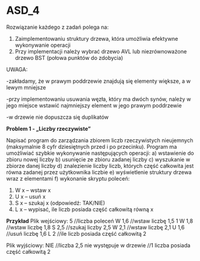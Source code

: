 # ASD_4

Rozwiązanie każdego z zadań polega na:
1) Zaimplementowaniu struktury drzewa, która umożliwia efektywne
wykonywanie operacji
2) Przy implementacji należy wybrać drzewo AVL lub niezrównoważone
drzewo BST (połowa punktów do zdobycia)

UWAGA:

-zakładamy, że w prawym poddrzewie znajdują się elementy większe, a w lewym mniejsze

-przy implementowaniu usuwania węzła, który ma dwóch synów, należy w jego miejsce wstawić
najmniejszy element w jego prawym poddrzewie

-w drzewie nie dopuszcza się duplikatów


**Problem 1 - „Liczby rzeczywiste”**

Napisać program do zarządzania zbiorem liczb rzeczywistych nieujemnych (maksymalnie 8 cyfr
dziesiętnych przed i po przecinku). Program ma umożliwiać szybkie wykonywanie następujących
operacji:
a) wstawienie do zbioru nowej liczby
b) usunięcie ze zbioru zadanej liczby
c) wyszukanie w zbiorze danej liczby
d) znalezienie liczby liczb, których część całkowita jest równa zadanej przez użytkownika liczbie
e) wyświetlenie struktury drzewa wraz z elementami
f) wykonanie skryptu poleceń:
1) W x – wstaw x
2) U x – usuń x
3) S x – szukaj x (odpowiedź: TAK/NIE)
4) L x – wypisać, ile liczb posiada część całkowitą równą x


**Przykład**
Plik wejściowy: 
5 //liczba poleceń 
W 1,6 //wstaw liczbę 1,5 1 
W 1,8 //wstaw liczbę 1,8
S 2,5 //szukaj liczby 2,5
W 2,1 //wstaw liczbę 2,1
U 1,6 //usuń liczbę 1,6
L 2 //ile liczb posiada część całkowitą 2

Plik wyjściowy:
NIE //liczba 2,5 nie występuje w drzewie
//1 liczba posiada część całkowitą 2
